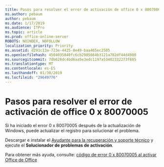 ```yaml
---
title: Pasos para resolver el error de activación de office 0 x 80070005
ms.author: pebaum
author: pebaum
ms.date: 1/17/2019
ms.audience: ITPro
ms.topic: article
ms.prod: office-online-server
ROBOTS: NOINDEX, NOFOLLOW
localization_priority: Priority
ms.assetid: d291c13a-723e-4425-8e49-baa465ec2505
ms.openlocfilehash: 4504035840fc6cb2985664b3121a782df44d4980
ms.sourcegitcommit: 7db628dc4bd6aa5e3edc1197a53402332273f885
ms.translationtype: MT
ms.contentlocale: es-ES
ms.lasthandoff: 01/30/2019
ms.locfileid: "29649776"
---
```

# <a name="steps-to-resolve-office-activation-error-0x80070005"></a>Pasos para resolver el error de activación de office 0 x 80070005


Si ha iniciado el error 0 x 80070005 después de la actualización de Windows, puede actualizar el registro para solucionar el problema. 
  
Descargar e instalar el [Ayudante para la recuperación y soporte técnico](https://aka.ms/SARA-OfficeActivation-Alchemy) y ejecute el **Solucionador de problemas de activación**.
  
Para obtener más ayuda, consulte: [código de error 0 x 80070005 al activar Office de Office](https://support.office.com/article/7aa7600f-df57-4aef-81d2-25509c66f865)
  

